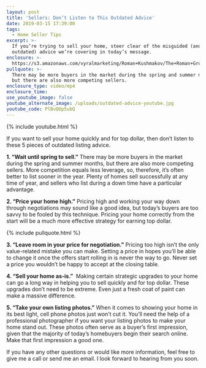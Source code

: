 ```yaml
---
layout: post
title: 'Sellers: Don’t Listen to This Outdated Advice'
date: 2019-03-15 17:39:00
tags:
  - Home Seller Tips
excerpt: >-
  If you’re trying to sell your home, steer clear of the misguided (and
  outdated) advice we’re covering in today’s message.
enclosure: >-
  https://s3.amazonaws.com/vyralmarketing/Roman+Kushmakov/The+Roman+Group-+Sellers-+Dont+Listen+to+This+Outdated+Advice.mp4
pullquote: >-
  There may be more buyers in the market during the spring and summer months,
  but there are also more competing sellers.
enclosure_type: video/mp4
enclosure_time:
use_youtube_image: false
youtube_alternate_image: /uploads/outdated-advice-youtube.jpg
youtube_code: PlBvQOp5ubQ
---
```


{% include youtube.html %}

If you want to sell your home quickly and for top dollar, then don’t listen to these 5 pieces of outdated listing advice. 

**1. “Wait until spring to sell.”** There may be more buyers in the market during the spring and summer months, but there are also more competing sellers. More competition equals less leverage, so, therefore, it’s often better to list sooner in the year. Plenty of homes sell successfully at any time of year, and sellers who list during a down time have a particular advantage. 

**2. “Price your home high.”** Pricing high and working your way down through negotiations may sound like a good idea, but today’s buyers are too savvy to be fooled by this technique. Pricing your home correctly from the start will be a much more effective strategy for earning top dollar. 

{% include pullquote.html %}

**3. “Leave room in your price for negotiation.”** Pricing too high isn’t the only value-related mistake you can make. Setting a price in hopes you’ll be able to change it once the offers start rolling in is never the way to go. Never set a price you wouldn’t be happy to accept at the closing table.

**4. “Sell your home as-is.”**  Making certain strategic upgrades to your home can go a long way in helping you to sell quickly and for top dollar. These upgrades don’t need to be extreme. Even just a fresh coat of paint can make a massive difference. 

**5. “Take your own listing photos.”** When it comes to showing your home in its best light, cell phone photos just won’t cut it. You’ll need the help of a professional photographer if you want your listing photos to make your home stand out. These photos often serve as a buyer’s first impression, given that the majority of today’s homebuyers begin their search online. Make that first impression a good one. 

If you have any other questions or would like more information, feel free to give me a call or send me an email. I look forward to hearing from you soon.